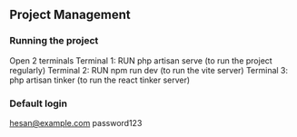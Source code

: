 ## Project Management

### Running the project
Open 2 terminals
Terminal 1: RUN php artisan serve (to run the project regularly)
Terminal 2: RUN npm run dev (to run the vite server)
Terminal 3: php artisan tinker (to run the react tinker server)

### Default login
hesan@example.com
password123
